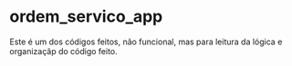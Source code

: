 # ordem_servico_app

Este é um dos códigos feitos,  não funcional, mas para leitura da lógica  e organizaçãp do código feito.
